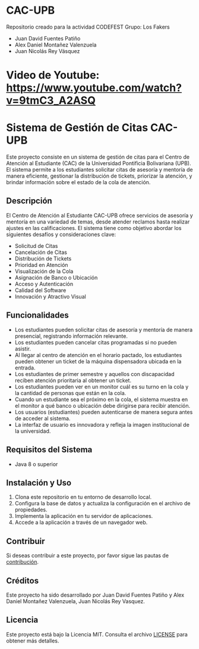 # CAC-UPB
Repositorio creado para la actividad CODEFEST
Grupo: Los Fakers
- Juan David Fuentes Patiño
- Alex Daniel Montañez Valenzuela
- Juan Nicolás Rey Vásquez

# Video de Youtube: https://www.youtube.com/watch?v=9tmC3_A2ASQ

# Sistema de Gestión de Citas CAC-UPB

Este proyecto consiste en un sistema de gestión de citas para el Centro de Atención al Estudiante (CAC) de la Universidad Pontificia Bolivariana (UPB). El sistema permite a los estudiantes solicitar citas de asesoría y mentoría de manera eficiente, gestionar la distribución de tickets, priorizar la atención, y brindar información sobre el estado de la cola de atención.

## Descripción

El Centro de Atención al Estudiante CAC-UPB ofrece servicios de asesoría y mentoría en una variedad de temas, desde atender reclamos hasta realizar ajustes en las calificaciones. El sistema tiene como objetivo abordar los siguientes desafíos y consideraciones clave:

- Solicitud de Citas
- Cancelación de Citas
- Distribución de Tickets
- Prioridad en Atención
- Visualización de la Cola
- Asignación de Banco o Ubicación
- Acceso y Autenticación
- Calidad del Software
- Innovación y Atractivo Visual

## Funcionalidades

- Los estudiantes pueden solicitar citas de asesoría y mentoría de manera presencial, registrando información relevante.
- Los estudiantes pueden cancelar citas programadas si no pueden asistir.
- Al llegar al centro de atención en el horario pactado, los estudiantes pueden obtener un ticket de la máquina dispensadora ubicada en la entrada.
- Los estudiantes de primer semestre y aquellos con discapacidad reciben atención prioritaria al obtener un ticket.
- Los estudiantes pueden ver en un monitor cuál es su turno en la cola y la cantidad de personas que están en la cola.
- Cuando un estudiante sea el próximo en la cola, el sistema muestra en el monitor a qué banco o ubicación debe dirigirse para recibir atención.
- Los usuarios (estudiantes) pueden autenticarse de manera segura antes de acceder al sistema.
- La interfaz de usuario es innovadora y refleja la imagen institucional de la universidad.

## Requisitos del Sistema

- Java 8 o superior
 
## Instalación y Uso

1. Clona este repositorio en tu entorno de desarrollo local.
2. Configura la base de datos y actualiza la configuración en el archivo de propiedades.
3. Implementa la aplicación en tu servidor de aplicaciones.
4. Accede a la aplicación a través de un navegador web.

## Contribuir

Si deseas contribuir a este proyecto, por favor sigue las pautas de [contribución](CONTRIBUTING.md).

## Créditos

Este proyecto ha sido desarrollado por Juan David Fuentes Patiño y Alex Daniel Montañez Valenzuela, Juan Nicolás Rey Vasquez.

## Licencia

Este proyecto está bajo la Licencia MIT. Consulta el archivo [LICENSE](LICENSE) para obtener más detalles.
